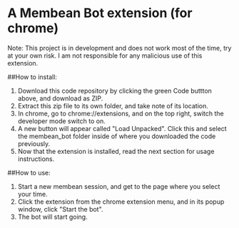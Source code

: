 # A Membean Bot extension (for chrome)

Note: This project is in development and does not work most of the time, try at your own risk.
I am not responsible for any malicious use of this extension.

##How to install:
1. Download this code repository by clicking the green Code buttton above, and download as ZIP.
2. Extract this zip file to its own folder, and take note of its location.
3. In chrome, go to chrome://extensions, and on the top right, switch the developer mode switch to on.
4. A new button will appear called "Load Unpacked". Click this and select the membean_bot folder inside of where you downloaded the code previously.
5. Now that the extension is installed, read the next section for usage instructions.

##How to use:
1. Start a new membean session, and get to the page where you select your time.
2. Click the extension from the chrome extension menu, and in its popup window, click "Start the bot".
3. The bot will start going.
